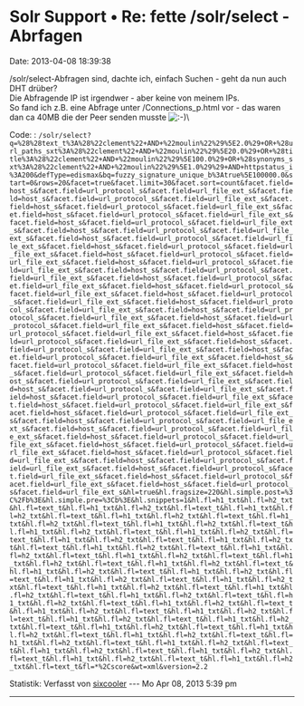 Solr Support • Re: fette /solr/select - Abrfagen
================================================

Date: 2013-04-08 18:39:38

/solr/select-Abfragen sind, dachte ich, einfach Suchen - geht da nun
auch DHT drüber?\
Die Abfragende IP ist irgendwer - aber keine von meinem IPs.\
So fand ich z.B. eine Abfrage unter /Connections\_p.html vor - das waren
dan ca 40MB die der Peer senden musste
![:-)](http://forum.yacy-websuche.de/images/smilies/icon_e_smile.gif "Smile")\

Code: 
:   `/solr/select?q=%28%28text_t%3A%28%22clement%22+AND+%22moulin%22%29%5E2.0%29+OR+%28url_paths_sxt%3A%28%22clement%22+AND+%22moulin%22%29%5E20.0%29+OR+%28title%3A%28%22clement%22+AND+%22moulin%22%29%5E100.0%29+OR+%28synonyms_sxt%3A%28%22clement%22+AND+%22moulin%22%29%5E1.0%29%29+AND+httpstatus_i%3A200&defType=edismax&bq=fuzzy_signature_unique_b%3Atrue%5E100000.0&start=0&rows=20&facet=true&facet.limit=30&facet.sort=count&facet.field=host_s&facet.field=url_protocol_s&facet.field=url_file_ext_s&facet.field=host_s&facet.field=url_protocol_s&facet.field=url_file_ext_s&facet.field=host_s&facet.field=url_protocol_s&facet.field=url_file_ext_s&facet.field=host_s&facet.field=url_protocol_s&facet.field=url_file_ext_s&facet.field=host_s&facet.field=url_protocol_s&facet.field=url_file_ext_s&facet.field=host_s&facet.field=url_protocol_s&facet.field=url_file_ext_s&facet.field=host_s&facet.field=url_protocol_s&facet.field=url_file_ext_s&facet.field=host_s&facet.field=url_protocol_s&facet.field=url_file_ext_s&facet.field=host_s&facet.field=url_protocol_s&facet.field=url_file_ext_s&facet.field=host_s&facet.field=url_protocol_s&facet.field=url_file_ext_s&facet.field=host_s&facet.field=url_protocol_s&facet.field=url_file_ext_s&facet.field=host_s&facet.field=url_protocol_s&facet.field=url_file_ext_s&facet.field=host_s&facet.field=url_protocol_s&facet.field=url_file_ext_s&facet.field=host_s&facet.field=url_protocol_s&facet.field=url_file_ext_s&facet.field=host_s&facet.field=url_protocol_s&facet.field=url_file_ext_s&facet.field=host_s&facet.field=url_protocol_s&facet.field=url_file_ext_s&facet.field=host_s&facet.field=url_protocol_s&facet.field=url_file_ext_s&facet.field=host_s&facet.field=url_protocol_s&facet.field=url_file_ext_s&facet.field=host_s&facet.field=url_protocol_s&facet.field=url_file_ext_s&facet.field=host_s&facet.field=url_protocol_s&facet.field=url_file_ext_s&facet.field=host_s&facet.field=url_protocol_s&facet.field=url_file_ext_s&facet.field=host_s&facet.field=url_protocol_s&facet.field=url_file_ext_s&facet.field=host_s&facet.field=url_protocol_s&facet.field=url_file_ext_s&facet.field=host_s&facet.field=url_protocol_s&facet.field=url_file_ext_s&facet.field=host_s&facet.field=url_protocol_s&facet.field=url_file_ext_s&facet.field=host_s&facet.field=url_protocol_s&facet.field=url_file_ext_s&facet.field=host_s&facet.field=url_protocol_s&facet.field=url_file_ext_s&facet.field=host_s&facet.field=url_protocol_s&facet.field=url_file_ext_s&facet.field=host_s&facet.field=url_protocol_s&facet.field=url_file_ext_s&facet.field=host_s&facet.field=url_protocol_s&facet.field=url_file_ext_s&facet.field=host_s&facet.field=url_protocol_s&facet.field=url_file_ext_s&facet.field=host_s&facet.field=url_protocol_s&facet.field=url_file_ext_s&facet.field=host_s&facet.field=url_protocol_s&facet.field=url_file_ext_s&facet.field=host_s&facet.field=url_protocol_s&facet.field=url_file_ext_s&facet.field=host_s&facet.field=url_protocol_s&facet.field=url_file_ext_s&facet.field=host_s&facet.field=url_protocol_s&facet.field=url_file_ext_s&facet.field=host_s&facet.field=url_protocol_s&facet.field=url_file_ext_s&hl=true&hl.fragsize=220&hl.simple.post=%3C%2Fb%3E&hl.simple.pre=%3Cb%3E&hl.snippets=1&hl.fl=h1_txt&hl.fl=h2_txt&hl.fl=text_t&hl.fl=h1_txt&hl.fl=h2_txt&hl.fl=text_t&hl.fl=h1_txt&hl.fl=h2_txt&hl.fl=text_t&hl.fl=h1_txt&hl.fl=h2_txt&hl.fl=text_t&hl.fl=h1_txt&hl.fl=h2_txt&hl.fl=text_t&hl.fl=h1_txt&hl.fl=h2_txt&hl.fl=text_t&hl.fl=h1_txt&hl.fl=h2_txt&hl.fl=text_t&hl.fl=h1_txt&hl.fl=h2_txt&hl.fl=text_t&hl.fl=h1_txt&hl.fl=h2_txt&hl.fl=text_t&hl.fl=h1_txt&hl.fl=h2_txt&hl.fl=text_t&hl.fl=h1_txt&hl.fl=h2_txt&hl.fl=text_t&hl.fl=h1_txt&hl.fl=h2_txt&hl.fl=text_t&hl.fl=h1_txt&hl.fl=h2_txt&hl.fl=text_t&hl.fl=h1_txt&hl.fl=h2_txt&hl.fl=text_t&hl.fl=h1_txt&hl.fl=h2_txt&hl.fl=text_t&hl.fl=h1_txt&hl.fl=h2_txt&hl.fl=text_t&hl.fl=h1_txt&hl.fl=h2_txt&hl.fl=text_t&hl.fl=h1_txt&hl.fl=h2_txt&hl.fl=text_t&hl.fl=h1_txt&hl.fl=h2_txt&hl.fl=text_t&hl.fl=h1_txt&hl.fl=h2_txt&hl.fl=text_t&hl.fl=h1_txt&hl.fl=h2_txt&hl.fl=text_t&hl.fl=h1_txt&hl.fl=h2_txt&hl.fl=text_t&hl.fl=h1_txt&hl.fl=h2_txt&hl.fl=text_t&hl.fl=h1_txt&hl.fl=h2_txt&hl.fl=text_t&hl.fl=h1_txt&hl.fl=h2_txt&hl.fl=text_t&hl.fl=h1_txt&hl.fl=h2_txt&hl.fl=text_t&hl.fl=h1_txt&hl.fl=h2_txt&hl.fl=text_t&hl.fl=h1_txt&hl.fl=h2_txt&hl.fl=text_t&hl.fl=h1_txt&hl.fl=h2_txt&hl.fl=text_t&hl.fl=h1_txt&hl.fl=h2_txt&hl.fl=text_t&hl.fl=h1_txt&hl.fl=h2_txt&hl.fl=text_t&hl.fl=h1_txt&hl.fl=h2_txt&hl.fl=text_t&hl.fl=h1_txt&hl.fl=h2_txt&hl.fl=text_t&hl.fl=h1_txt&hl.fl=h2_txt&hl.fl=text_t&hl.fl=h1_txt&hl.fl=h2_txt&hl.fl=text_t&hl.fl=h1_txt&hl.fl=h2_txt&hl.fl=text_t&hl.fl=h1_txt&hl.fl=h2_txt&hl.fl=text_t&fl=*%2Cscore&wt=xml&version=2.2`

Statistik: Verfasst von
[sixcooler](http://forum.yacy-websuche.de/memberlist.php?mode=viewprofile&u=274)
--- Mo Apr 08, 2013 5:39 pm

------------------------------------------------------------------------
